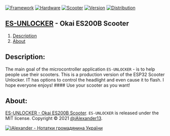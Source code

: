 [![Framework](https://img.shields.io/badge/Framework-Arduino-green.svg?style=flat)](#)
[![Hardware](https://img.shields.io/badge/Micro-ESP8266_ESP32-lightgray.svg?style=flat)](#)
[![Scooter](https://img.shields.io/badge/Scooter-OKAI_ES200B-orange.svg?style=flat)](#)
[![Version](https://img.shields.io/badge/Version-0.0.9-blue.svg?style=flat)](#)
[![Distribution](https://img.shields.io/badge/Use_for-Free-brightgreen.svg?style=flat)](http://iashchuk.com)

## [ES-UNLOCKER](http://iashchuk.com) - Okai ES200B Scooter
1. [Description](#description)
2. [About](#info)

## <a name="description">Description:</a>

The main goal of the microcontroller application ```ES-UNLOCKER``` - is to help people use their scooters. This is a production version of the ESP32 Scooter Unlocker. IT has options to control the headlight and even cause it to flash. I hope everyone enjoys! #### Use your scooter as you want!

## <a name="info">About:</a>

[ES-UNLOCKER - Okai ES200B Scooter](http://kyivapp.com).
```ES-UNLOCKER``` is released under the MIT license. Copyright © 2021 [@iAlexander13](https://twitter.com/iAlexander13).  

[![iAlexander - Нотатки громадянина України](https://raw.githubusercontent.com/iAlexander/Homepok/master/Footer.jpg)](https://twitter.com/iAlexander13)
